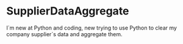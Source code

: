 # SupplierDataAggregate
I\`m new at Python and coding, new trying to use Python to clear my company supplier\`s data and aggregate them. 
